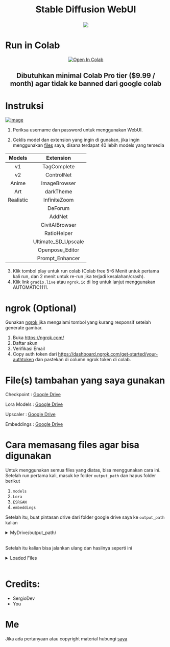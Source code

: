 <h1 align="center">Stable Diffusion WebUI</h1>

###
<center>
<img src="https://i.ibb.co/jvjr7gZ/Capture.png">
</center>

# Run in Colab
<center><a href="https://colab.research.google.com/github/plucyvrz/Salt/blob/master/salt.ipynb" target="_parent"><img src="https://colab.research.google.com/assets/colab-badge.svg" alt="Open In Colab"/></a>
<h2> Dibutuhkan minimal Colab Pro tier ($9.99 / month) agar tidak ke banned dari google colab
</center>

# Instruksi

<a href="https://i.ibb.co/r5ZcSV2/image.png"><img src="https://i.ibb.co/r5ZcSV2/image.png" alt="image" border="0"></a>
1. Periksa username dan password untuk menggunakan WebUI.

2. Ceklis model dan extension yang ingin di gunakan, jika ingin menggunakan <a href="#files-tambahan-yang-saya-gunakan">files</a> saya, disana terdapat 40 lebih models yang tersedia

| **Models** |      **Extension**     |
|:----------:|:----------------------:|
|     v1     |       TagComplete      |
|     v2     |        ControlNet      |
|    Anime   |       ImageBrowser     |
|     Art    |        darkTheme       |
|  Realistic |       InfiniteZoom     |
|            |         DeForum        |
|            |          AddNet        |
|            |      CivitAIBrowser    |
|            |       RatioHelper      |
|            |   Ultimate_SD_Upscale  |
|            |     Openpose_Editor    |
|            |     Prompt_Enhancer    |

3. Klik tombol play untuk run colab (Colab free 5-6 Menit untuk pertama kali run, dan 2 menit untuk re-run jika terjadi kesalahan/crash).
4. Klik link `gradio.live` atau  `ngrok.io` di log untuk lanjut menggunakan AUTOMATIC1111.

# ngrok (Optional)
Gunakan [ngrok](https://ngrok.com/) jika mengalami tombol yang kurang responsif setelah generate gambar.
  1. Buka https://ngrok.com/
  2. Daftar akun
  3. Verifikasi Email
  4. Copy auth token dari https://dashboard.ngrok.com/get-started/your-authtoken dan pastekan di column ngrok token di colab.

# File(s) tambahan yang saya gunakan
Checkpoint : [Google Drive](https://drive.google.com/drive/folders/1-4VZiM8MH-cre_9ClV6-nChsgu-1xnfW?usp=share_link)

Lora Models : [Google Drive](https://drive.google.com/drive/folders/1-J3PuhCGITdE3lYwAQCCCZBxGkpuGb4q?usp=share_link)

Upscaler : [Google Drive](https://drive.google.com/drive/folders/1-IsJh63QLKYKD5zGyDp6ybbi9Gso1MbL?usp=share_link)

Embeddings : [Google Drive](https://drive.google.com/drive/folders/1-_u4cSFqClRpv58p_PF28p_sRknGCzar?usp=share_link)

# Cara memasang files agar bisa digunakan
Untuk menggunakan semua files yang diatas, bisa menggunakan cara ini.
Setelah run pertama kali, masuk ke folder `output_path` dan hapus folder berikut
  1. `models`
  2. `Lora`
  3. `ESRGAN`
  4. `embeddings`
  
Setelah itu, buat pintasan drive dari folder google drive saya ke `output_path` kalian
<br>
<details>
  <summary> MyDrive/output_path/ </summary>
    <img src="https://i.ibb.co/y6frwWh/3.png">
   </summary>
</details>
<br>

Setelah itu kalian bisa jalankan ulang dan hasilnya seperti ini
<br>
<details>
  <summary>Loaded Files</summary>
  <img src="https://i.ibb.co/D1FN00j/4.png">
  </summary>
</details>
<br>

# Credits:
- SergioDev
- You

# Me
Jika ada pertanyaan atau copyright material hubungi [saya](mailto:plucyvrz@gmail.com)
